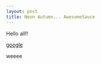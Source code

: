 ```yaml
---
layout: post
title: Neon Autumn... AwesomeSauce
---
```


Hello all!!

[google](www.google.com)

weeee
